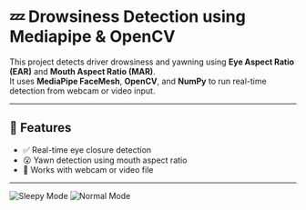 # 💤 Drowsiness Detection using Mediapipe & OpenCV

This project detects driver drowsiness and yawning using **Eye Aspect Ratio (EAR)** and **Mouth Aspect Ratio (MAR)**.  
It uses **MediaPipe FaceMesh**, **OpenCV**, and **NumPy** to run real-time detection from webcam or video input.

---

## 🚀 Features

- ✅ Real-time eye closure detection
- 😮 Yawn detection using mouth aspect ratio
- 🎥 Works with webcam or video file

---
![Sleepy Mode](link_to_sleepy_image)
![Normal Mode](link_to_normal_image)

